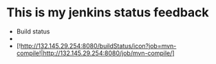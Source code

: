 # This is my jenkins status feedback

* Build status
* 
* [!http://132.145.29.254:8080/buildStatus/icon?job=mvn-compile!|http://132.145.29.254:8080/job/mvn-compile/]
